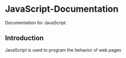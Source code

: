 # JavaScript-Documentation

Documentation for JavaScript.

Introduction
------
JavaScript is used to program the behavior of web pages
